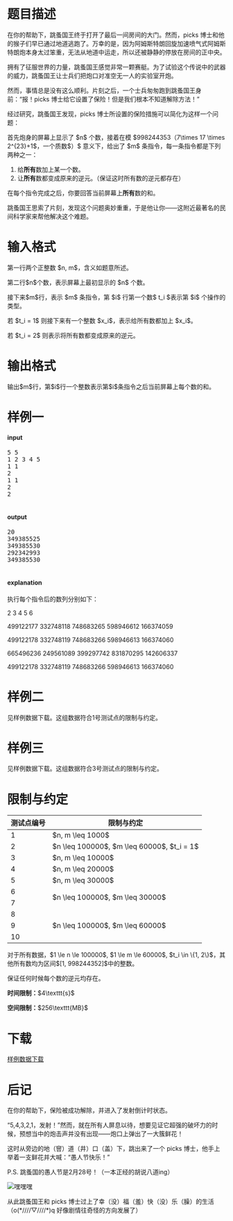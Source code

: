 # 题目描述

<p>在你的帮助下，跳蚤国王终于打开了最后一间房间的大门。然而，picks 博士和他的猴子们早已通过地道逃跑了。万幸的是，因为阿姆斯特朗回旋加速喷气式阿姆斯特朗炮本身太过笨重，无法从地道中运走，所以还被静静的停放在房间的正中央。</p>
<p>拥有了征服世界的力量，跳蚤国王感觉非常一颗赛艇。为了试验这个传说中的武器的威力，跳蚤国王让士兵们把炮口对准空无一人的实验室开炮。</p>
<p>然而，事情总是没有这么顺利。片刻之后，一个士兵匆匆跑到跳蚤国王身前：“报！picks 博士给它设置了保险！但是我们根本不知道解除方法！”</p>
<p>经过研究，跳蚤国王发现，picks 博士所设置的保险措施可以简化为这样一个问题：</p>
<p>首先炮身的屏幕上显示了 $n$ 个数，接着在模 $998244353（7\times 17 \times 2^{23}+1$，一个质数$）$ 意义下，给出了 $m$ 条指令，每一条指令都是下列两种之一：</p>
<ol><li>给<strong>所有</strong>数加上某一个数。</li>
<li>让<strong>所有</strong>数都变成原来的逆元。（保证这时所有数的逆元都存在）</li>
</ol><p>在每个指令完成之后，你要回答当前屏幕上<strong>所有</strong>数的和。</p>
<p>跳蚤国王思索了片刻，发现这个问题奥妙重重，于是他让你——这附近最著名的民间科学家来帮他解决这个难题。</p>

# 输入格式


<p>第一行两个正整数 $n, m$，含义如题意所述。</p>
<p>第二行$n$个数，表示屏幕上最初显示的 $n$ 个数。</p>
<p>接下来$m$行，表示 $m$ 条指令，第 $i$ 行第一个数$ t_i $表示第 $i$ 个操作的类型。</p>
<p>若 $t_i = 1$ 则接下来有一个整数 $x_i$，表示给所有数都加上 $x_i$。</p>
<p>若 $t_i = 2$ 则表示将所有数都变成原来的逆元。</p>

# 输出格式


<p>输出$m$行，第$i$行一个整数表示第$i$条指令之后当前屏幕上每个数的和。</p>

# 样例一


<h4>input</h4>
<pre>5 5
1 2 3 4 5
1 1
2
1 1
2
2

</pre>

<h4>output</h4>
<pre>20
349385525
349385530
292342993
349385530

</pre>

<h4>explanation</h4>
<p>执行每个指令后的数列分别如下：</p>
<p>2 3 4 5 6 </p>
<p>499122177 332748118 748683265 598946612 166374059 </p>
<p>499122178 332748119 748683266 598946613 166374060 </p>
<p>665496236 249561089 399297742 831870295 142606337 </p>
<p>499122178 332748119 748683266 598946613 166374060 </p>

# 样例二


<p>见样例数据下载。这组数据符合1号测试点的限制与约定。</p>

# 样例三


<p>见样例数据下载。这组数据符合3号测试点的限制与约定。</p>

# 限制与约定


<div class="table-responsive">
    <table class="table table-bordered table-text-center table-vertical-middle"><thead><tr><th>测试点编号</th><th>限制与约定</th></tr></thead><tbody><tr><td>1</td><td rowspan="1">$n, m \leq 1000$</td></tr><tr><td>2</td><td rowspan="1">$n \leq 100000$, $m \leq 60000$, $t_i = 1$</td></tr><tr><td>3</td><td rowspan="1">$n, m \leq 10000$</td></tr><tr><td>4</td><td rowspan="1">$n, m \leq 20000$</td></tr><tr><td>5</td><td rowspan="1">$n, m \leq 30000$</td></tr><tr><td>6</td><td rowspan="2">$n \leq 100000$, $m \leq 30000$</td></tr><tr><td>7</td></tr><tr><td>8</td><td rowspan="3">$n \leq 100000$, $m \leq 60000$</td></tr><tr><td>9</td></tr><tr><td>10</td></tr></tbody></table></div>

<p>对于所有数据，$1 \le n \le 100000$, $1 \le m \le 60000$, $t_i \in \{1, 2\}$，其他所有数均为区间$[1, 998244352]$中的整数。</p>
<p>保证任何时候每个数的逆元均存在。</p>
<p><strong>时间限制：</strong>$4\texttt{s}$</p>
<p><strong>空间限制：</strong>$256\texttt{MB}$</p>

# 下载


<p><a href="/download.php?type=problem&amp;id=182">样例数据下载</a></p>

# 后记


<p>在你的帮助下，保险被成功解除，并进入了发射倒计时状态。</p>
<p>“5,4,3,2,1，发射！”然而，就在所有人屏息以待，想要见证它超强的破坏力的时候，预想当中的炮击声并没有出现——炮口上弹出了一大簇鲜花！</p>
<p>这时从旁边的地（窨）道（井）口（盖）下，跳出来了一个 picks 博士，他手上举着一支鲜花并大喊：“愚人节快乐！”</p>
<p>P.S. 跳蚤国的愚人节是2月28号！（一本正经的胡说八道ing）</p>
<p><img src="//img.uoj.ac/utility/na.jpg" alt="嘿嘿嘿"/></p>
<p>从此跳蚤国王和 picks 博士过上了幸（没）福（羞）快（没）乐（臊）的生活（o(*////▽////*)q 好像剧情往奇怪的方向发展了）</p>

